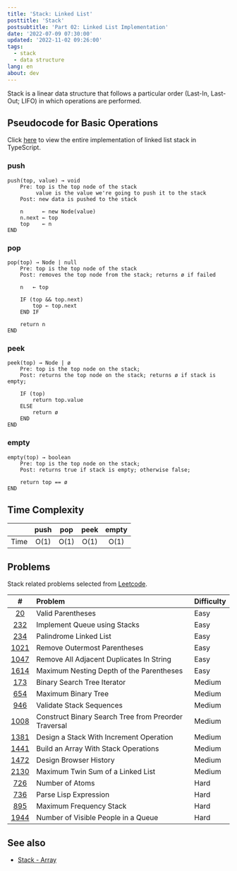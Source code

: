 ```yaml
---
title: 'Stack: Linked List'
posttitle: 'Stack'
postsubtitle: 'Part 02: Linked List Implementation'
date: '2022-07-09 07:30:00'
updated: '2022-11-02 09:26:00'
tags:
  - stack
  - data structure
lang: en
about: dev
---
```


Stack is a linear data structure that follows a particular order (Last-In, Last-Out; LIFO) in which operations are performed.

## Pseudocode for Basic Operations

Click [here](https://github.com/rolemadelen/typescript-algorithms/tree/main/src/data-structures/stack-linked-list/StackList.ts) to view the entire implementation of linked list stack in TypeScript.

### push

```text
push(top, value) → void
    Pre: top is the top node of the stack
         value is the value we're going to push it to the stack
    Post: new data is pushed to the stack

    n      ← new Node(value)
    n.next ← top
    top    ← n
END
```

### pop

```text
pop(top) → Node | null
    Pre: top is the top node of the stack
    Post: removes the top node from the stack; returns ø if failed

    n   ← top

    IF (top && top.next)
        top ← top.next
    END IF

    return n
END
```

### peek

```text
peek(top) → Node | ø
    Pre: top is the top node on the stack;
    Post: returns the top node on the stack; returns ø if stack is empty;

    IF (top)
        return top.value
    ELSE
        return ø
    END
END
```

### empty

```text
empty(top) → boolean
    Pre: top is the top node on the stack;
    Post: returns true if stack is empty; otherwise false;

    return top == ø
END
```

## Time Complexity

|      | push | pop  | peek | empty |
| :--: | :--: | :--: | :--: | :---: |
| Time | O(1) | O(1) | O(1) | O(1)  |

## Problems

Stack related problems selected from [Leetcode](https://leetcode.com/tag/stack/).

|       #       | Problem                                              | Difficulty |
| :-----------: | :--------------------------------------------------- | :--------- |
|   [20][i20]   | Valid Parentheses                                    | Easy       |
|  [232][i232]  | Implement Queue using Stacks                         | Easy       |
|  [234][i234]  | Palindrome Linked List                               | Easy       |
| [1021][i1021] | Remove Outermost Parentheses                         | Easy       |
| [1047][i1047] | Remove All Adjacent Duplicates In String             | Easy       |
| [1614][i1614] | Maximum Nesting Depth of the Parentheses             | Easy       |
|  [173][i173]  | Binary Search Tree Iterator                          | Medium     |
|  [654][i654]  | Maximum Binary Tree                                  | Medium     |
|  [946][i946]  | Validate Stack Sequences                             | Medium     |
| [1008][i1008] | Construct Binary Search Tree from Preorder Traversal | Medium     |
| [1381][i1381] | Design a Stack With Increment Operation              | Medium     |
| [1441][i1441] | Build an Array With Stack Operations                 | Medium     |
| [1472][i1472] | Design Browser History                               | Medium     |
| [2130][i2130] | Maximum Twin Sum of a Linked List                    | Medium     |
|  [726][i726]  | Number of Atoms                                      | Hard       |
|  [736][i736]  | Parse Lisp Expression                                | Hard       |
|  [895][i895]  | Maximum Frequency Stack                              | Hard       |
| [1944][i1944] | Number of Visible People in a Queue                  | Hard       |

[i20]: https://leetcode.com/problems/valid-parentheses/
[i232]: https://leetcode.com/problems/implement-queue-using-stacks/
[i234]: https://leetcode.com/problems/palindrome-linked-list/
[i1021]: https://leetcode.com/problems/remove-outermost-parentheses/
[i1047]: https://leetcode.com/problems/remove-all-adjacent-duplicates-in-string/
[i1614]: https://leetcode.com/problems/maximum-nesting-depth-of-the-parentheses/
[i173]: https://leetcode.com/problems/binary-search-tree-iterator/
[i654]: https://leetcode.com/problems/maximum-binary-tree/
[i946]: https://leetcode.com/problems/validate-stack-sequences/
[i1008]: https://leetcode.com/problems/construct-binary-search-tree-from-preorder-traversal/
[i1381]: https://leetcode.com/problems/design-a-stack-with-increment-operation/
[i1441]: https://leetcode.com/problems/build-an-array-with-stack-operations/
[i1472]: https://leetcode.com/problems/design-browser-history/
[i2130]: https://leetcode.com/problems/maximum-twin-sum-of-a-linked-list/
[i726]: https://leetcode.com/problems/number-of-atoms/
[i736]: https://leetcode.com/problems/parse-lisp-expression/
[i895]: https://leetcode.com/problems/maximum-frequency-stack/
[i1944]: https://leetcode.com/problems/number-of-visible-people-in-a-queue/

## See also

- [Stack - Array](./stack-array)
